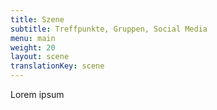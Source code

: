 ```yaml
---
title: Szene
subtitle: Treffpunkte, Gruppen, Social Media
menu: main
weight: 20
layout: scene
translationKey: scene
---
```

Lorem ipsum
